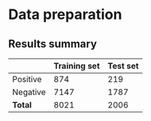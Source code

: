 # Data preparation

## Results summary

|               | Training set | Test set |
|---------------|--------------|----------|
| Positive      | 874          | 219      |
| Negative      | 7147         | 1787     |
| **Total**     | 8021         | 2006     |
